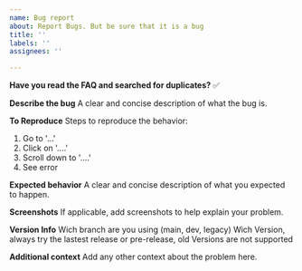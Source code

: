```yaml
---
name: Bug report
about: Report Bugs. But be sure that it is a bug
title: ''
labels: ''
assignees: ''

---
```


**Have you read the FAQ and searched for duplicates?**
:white_check_mark:

**Describe the bug**
A clear and concise description of what the bug is.

**To Reproduce**
Steps to reproduce the behavior:
1. Go to '...'
2. Click on '....'
3. Scroll down to '....'
4. See error

**Expected behavior**
A clear and concise description of what you expected to happen.

**Screenshots**
If applicable, add screenshots to help explain your problem.

**Version Info**
Wich branch are you using (main, dev, legacy)
Wich Version, always try the lastest release or pre-release, old Versions are not supported

**Additional context**
Add any other context about the problem here.

